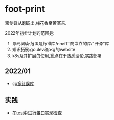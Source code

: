 # foot-print

宝剑锋从磨砺出,梅花香至苦寒来.

2022年初步计划的范围是:

1. 源码阅读:范围是标准库/cncf厂商中立的库/"开源"库
2. 知识拓展:go.dev和pkg的website
3. k8s及其扩展的使用,重点在于熟悉理论,实践部署

## 2022/01

- [go多错误库](/multi-error/README.md)

## 实践

- [在test中进行接口实现检查](/practice/move_interface_implement_to_test_file.md)
